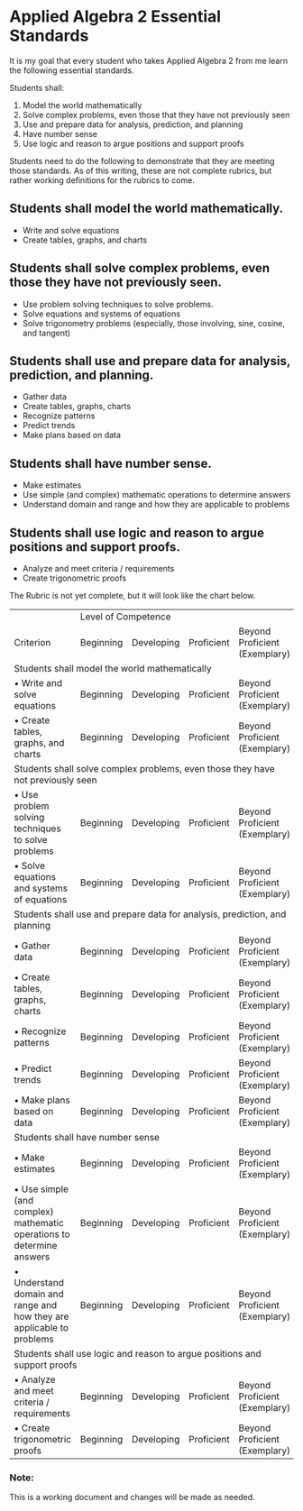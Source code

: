 # Applied Algebra 2 Essential Standards

It is my goal that every student who takes Applied Algebra 2 from me learn the following essential standards.

Students shall:
1. Model the world mathematically
1. Solve complex problems, even those that they have not previously seen
1. Use and prepare data for analysis, prediction, and planning
1. Have number sense
1. Use logic and reason to argue positions and support proofs

Students need to do the following to demonstrate that they are meeting those standards.  As of this writing, these are not complete rubrics, but rather working definitions for the rubrics to come.

## Students shall model the world mathematically.
*	Write and solve equations
*	Create tables, graphs, and charts

## Students shall solve complex problems, even those they have not previously seen.
*	Use problem solving techniques to solve problems.
*	Solve equations and systems of equations
*	Solve trigonometry problems (especially, those involving, sine, cosine, and tangent)

## Students shall use and prepare data for analysis, prediction, and planning.
*	Gather data
*	Create tables, graphs, charts
*	Recognize patterns
*	Predict trends
*	Make plans based on data

## Students shall have number sense.
*	Make estimates
*	Use simple (and complex) mathematic operations to determine answers
*	Understand domain and range and how they are applicable to problems

## Students shall use logic and reason to argue positions and support proofs.
*	Analyze and meet criteria / requirements
*	Create trigonometric proofs

The Rubric is not yet complete, but it will look like the chart below.

<table>
  <tr>
    <td></td>
    <td colspan="4">Level of Competence</td>
  </tr>
  <tr>
    <td>Criterion</td>
    <td>Beginning</td>
    <td>Developing</td>
    <td>Proficient</td>
    <td>Beyond Proficient (Exemplary)</td>
  </tr>
  <tr>
     <td colspan="5">Students shall model the world mathematically</td>
  </tr>
  <tr>
    <td>•	Write and solve equations</td>
    <td>Beginning</td>
    <td>Developing</td>
    <td>Proficient</td>
    <td>Beyond Proficient (Exemplary)</td>
  </tr>
  <tr>
    <td>•	Create tables, graphs, and charts</td>
    <td>Beginning</td>
    <td>Developing</td>
    <td>Proficient</td>
    <td>Beyond Proficient (Exemplary)</td>
  </tr>
  <tr>
     <td colspan="5">Students shall solve complex problems, even those they have not previously seen</td>  
  </tr>
  <tr>
    <td>•	Use problem solving techniques to solve problems</td>
    <td>Beginning</td>
    <td>Developing</td>
    <td>Proficient</td>
    <td>Beyond Proficient (Exemplary)</td>
  </tr>
  <tr>
    <td>•	Solve equations and systems of equations</td>
    <td>Beginning</td>
    <td>Developing</td>
    <td>Proficient</td>
    <td>Beyond Proficient (Exemplary)</td>
  </tr>
  <tr>
     <td colspan="5">Students shall use and prepare data for analysis, prediction, and planning</td>  
  </tr>
  <tr>
    <td>•	Gather data</td>
    <td>Beginning</td>
    <td>Developing</td>
    <td>Proficient</td>
    <td>Beyond Proficient (Exemplary)</td>
  </tr>
  <tr>
    <td>•	Create tables, graphs, charts</td>
    <td>Beginning</td>
    <td>Developing</td>
    <td>Proficient</td>
    <td>Beyond Proficient (Exemplary)</td>
  </tr>
  <tr>
    <td>•	Recognize patterns</td>
    <td>Beginning</td>
    <td>Developing</td>
    <td>Proficient</td>
    <td>Beyond Proficient (Exemplary)</td>
  </tr>
  <tr>
    <td>•	Predict trends</td>
    <td>Beginning</td>
    <td>Developing</td>
    <td>Proficient</td>
    <td>Beyond Proficient (Exemplary)</td>
  </tr>
  <tr>
    <td>•	Make plans based on data</td>
    <td>Beginning</td>
    <td>Developing</td>
    <td>Proficient</td>
    <td>Beyond Proficient (Exemplary)</td>
  </tr>
  <tr>
     <td colspan="5">Students shall have number sense</td>  
  </tr>
  <tr>
    <td>•	Make estimates</td>
    <td>Beginning</td>
    <td>Developing</td>
    <td>Proficient</td>
    <td>Beyond Proficient (Exemplary)</td>
  </tr>
  <tr>
    <td>•	Use simple (and complex) mathematic operations to determine answers</td>
    <td>Beginning</td>
    <td>Developing</td>
    <td>Proficient</td>
    <td>Beyond Proficient (Exemplary)</td>
  </tr>
  <tr>
    <td>•	Understand domain and range and how they are applicable to problems</td>
    <td>Beginning</td>
    <td>Developing</td>
    <td>Proficient</td>
    <td>Beyond Proficient (Exemplary)</td>
  </tr>
  <tr>
     <td colspan="5">Students shall use logic and reason to argue positions and support proofs</td>  
  </tr>
  <tr>
    <td>•	Analyze and meet criteria / requirements</td>
    <td>Beginning</td>
    <td>Developing</td>
    <td>Proficient</td>
    <td>Beyond Proficient (Exemplary)</td>
  </tr>
  <tr>
    <td>•	Create trigonometric proofs</td>
    <td>Beginning</td>
    <td>Developing</td>
    <td>Proficient</td>
    <td>Beyond Proficient (Exemplary)</td>
  </tr>
</table>

### Note: 

This is a working document and changes will be made as needed.

